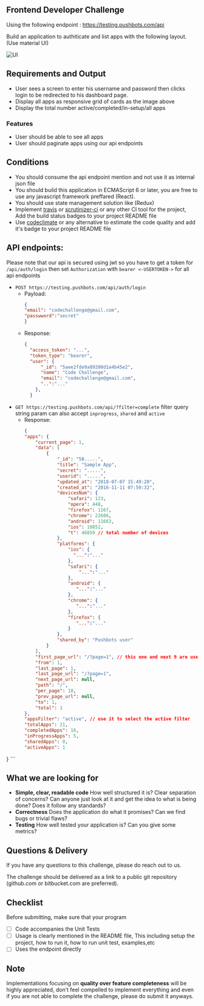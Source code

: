 ## Frontend Developer Challenge

Using the following endpoint : https://testing.pushbots.com/api

Build an application to authiticate and list apps with the following layout. (Use material UI)

![UI](https://user-images.githubusercontent.com/13505298/43805654-e567b8b6-9aa0-11e8-8813-a261cc15f010.jpg)

## Requirements and Output

- User sees a screen to enter his username and password then clicks login to be redirected to his dashboard page.
- Display all apps as responsive grid of cards as the image above
- Display the total number active/completed/in-setup/all apps

### Features

- User should be able to see all apps
- User should paginate apps using our api endpoints


## Conditions
- You should consume the api endpoint mention and not use it as internal json file
- You should build this application in ECMAScript 6 or later, you are free to use any javascript framework preffared (React).
- You should use state management solution like (Redux)
- Implement [travis](https://travis-ci.org) or [scrutinizer-ci](https://scrutinizer-ci.com) or any other CI tool for the project, Add the build status badges to your project README file
- Use [codeclimate](https://codeclimate.com) or any alternative to estimate the code quality and add it's badge to your project README file

## API endpoints:
Please note that our api is secured using jwt so you have to get a token for `/api/auth/login` then set `Authorization` with `bearer <-USERTOKEN->` for all api endpoints

- `POST https://testing.pushbots.com/api/auth/login`
  - Payload:
    ```json
    {
    "email": "codechallenge@gmail.com",
    "passwword":"secret"
    }
    ```
  - Response:
    ```json
    {
      "access_token": "...",
      "token_type": "bearer",
      "user": {
          "_id": "5aee2fde9a89200d1a4b45e2",
          "name": "Code Challenge",
          "email": "codechallenge@gmail.com",
          "..":"..."
        },
      }
    ```
- `GET https://testing.pushbots.com/api/?filter=complete` filter query string param can also accept `inprogress`, `shared` and `active`
  - Response:
    ```json
    {
    "apps": {
        "current_page": 1,
        "data": [
            {
                "_id": "58.....",
                "title": "Sample App",
                "secret": ".....",
                "userid": ".....",
                "updated_at": "2018-07-07 15:49:20",
                "created_at": "2016-11-11 07:59:32",
                "devicesNum": {
                    "safari": 123,
                    "opera": 448,
                    "firefox": 1167,
                    "chrome": 22606,
                    "android": 11663,
                    "ios": 10852,
                    "t": 46859 // total number of devices
                },
                "platforms": {
                    "ios": {
                      "...":"..."
                    },
                    "safari": {
                        "...":"..."
                    },
                    "android": {
                       "...":"..."
                    },
                    "chrome": {
                       "...":"..."
                    },
                    "firefox": {
                       "...":"..."
                    }
                },
                "shared_by": "Pushbots user"
            }
        ],
        "first_page_url": "/?page=1", // this one and next 9 are used for pagination
        "from": 1,
        "last_page": 1,
        "last_page_url": "/?page=1",
        "next_page_url": null,
        "path": "/",
        "per_page": 10,
        "prev_page_url": null,
        "to": 1,
        "total": 1
    },
    "appsFilter": "active", // use it to select the active filter
    "totalApps": 21,
    "completedApps": 16,
    "inProgressApps": 5,
    "sharedApps": 0,
    "activeApps": 1
} ```

## What we are looking for

- **Simple, clear, readable code** How well structured it is? Clear separation of concerns? Can anyone just look at it and get the idea to
what is being done? Does it follow any standards?
- **Correctness** Does the application do what it promises? Can we find bugs or trivial flaws?
- **Testing** How well tested your application is? Can you give some metrics?


## Questions & Delivery

If you have any questions to this challenge, please do reach out to us.

The challenge should be delivered as a link to a public git repository (github.com or bitbucket.com are preferred).

## Checklist

Before submitting, make sure that your program

- [ ] Code accompanies the Unit Tests
- [ ] Usage is clearly mentioned in the README file, This including setup the project, how to run it, how to run unit test, examples,etc
- [ ] Uses the endpoint directly

## Note

Implementations focusing on **quality over feature completeness** will be highly appreciated,  don’t feel compelled to implement everything and even if you are not able to complete the challenge, please do submit it anyways.

